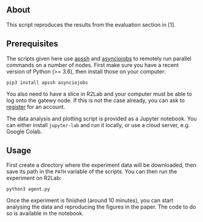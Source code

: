 ## About
This script reproduces the results from the evaluation section in [1].

## Prerequisites
The scripts given here use [apssh](https://github.com/parmentelat/apssh) and [asynciojobs](https://github.com/parmentelat/asynciojobs) to remotely run parallel commands on a number of nodes. First make sure you have a recent version of Python (>= 3.6), then install those on your computer:
```
pip3 install apssh asynciojobs
```
You also need to have a slice in R2Lab and your computer must be able to log onto the gatewy node. If this is not the case already, you can ask to [register](https://r2lab.inria.fr/tuto-010-registration.md) for an account.

The data analysis and plotting script is provided as a Jupyter notebook. You can either install `jupyter-lab` and run it locally, or use a cloud server, e.g. Google Colab.

## Usage
First create a directory where the experiment data will be downloaded, then save its path in the `PATH` variable of the scripts. You can then run the experiment on R2Lab:
```
python3 agent.py
```

Once the experiment is finished (around 10 minutes), you can start analysing the data and reproducing the figures in the paper. The code to do so is available in the notebook.
